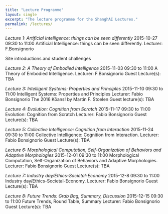 ```yaml
---
title: "Lecture Programme"
layout: single
excerpt: "The lecture programme for the ShanghAI Lectures."
permalink: /lectures/
---
```


*Lecture 1: Artificial Intelligence: things can be seen differently*
2015-10-27  09:30 to 11:00
Artificial Intelligence: things can be seen differently.
Lecturer: F.Bonsignorio

Site introductions and student challenges


*Lecture 2: A Theory of Embodied Intelligence*
2015-11-03 09:30 to 11:00
A Theory of Embodied Intelligence.
Lecturer: F.Bonsignorio
Guest Lecture(s): TBA

*Lecture 3: Intelligent Systems: Properties and Principles*
2015-11-10 09:30 to 11:00
Intelligent Systems: Properties and Principles
Lecturer: Fabio Bonsignorio
The 2016 Kōans! by Martin F. Stoelen
Guest lecture(s): TBA


*Lecture 4: Evolution: Cognition from Scratch*
2015-11-17 09:30 to 11:00
Evolution: Cognition from Scratch
Lecturer: Fabio Bonsignorio
Guest Lecture(s): TBA

*Lecture 5: Collective Intelligence: Cognition from Interaction*
2015-11-24 09:30 to 11:00
Collective Intelligence: Cognition from Interaction.
Lecturer: Fabio Bonsignorio
Guest Lecture(s): TBA

*Lecture 6: Morphological Computation, Self-Organization of Behaviors and Adaptive Morphologies*
2015-12-01 09:30 to 11:00
Morphological Computation, Self-Organization of Behaviors and Adaptive Morphologies.
Lecturer: Fabio Bonsignorio
Guest Lecture(s): TBA

*Lecture 7: Industry day/Ethics-Societal-Economy*
2015-12-8  09:30 to 11:00
Industry day/Ethics-Societal-Economy.
Lecturer: Fabio Bonsignorio
Guest Lecture(s): TBA

*Lecture  8: Future Trends: Grab Bag, Summary, Discussion*
2015-12-15 09:30 to 11:00
Future Trends, Round Table, Summary
Lecturer: Fabio Bonsignorio
Guest Lecture(s): TBA

